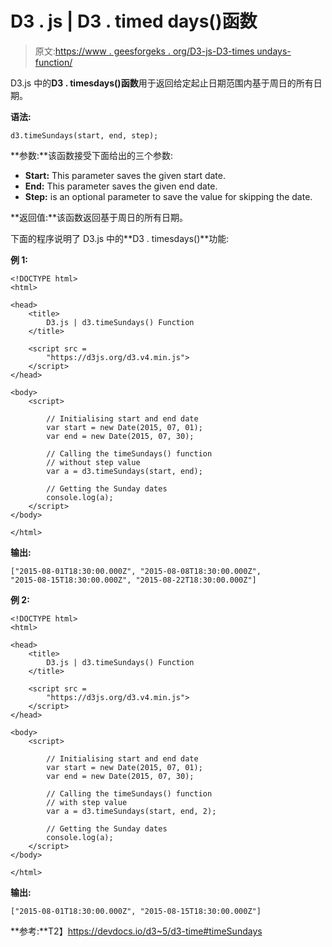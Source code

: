 # D3 . js | D3 . timed days()函数

> 原文:[https://www . geesforgeks . org/D3-js-D3-times undays-function/](https://www.geeksforgeeks.org/d3-js-d3-timesundays-function/)

D3.js 中的**D3 . timesdays()函数**用于返回给定起止日期范围内基于周日的所有日期。

**语法:**

```
d3.timeSundays(start, end, step);
```

**参数:**该函数接受下面给出的三个参数:

*   **Start:** This parameter saves the given start date.
*   **End:** This parameter saves the given end date.
*   **Step:** is an optional parameter to save the value for skipping the date.

**返回值:**该函数返回基于周日的所有日期。

下面的程序说明了 D3.js 中的**D3 . timesdays()**功能:

**例 1:**

```
<!DOCTYPE html>
<html>

<head>
    <title>
        D3.js | d3.timeSundays() Function
    </title>

    <script src = 
        "https://d3js.org/d3.v4.min.js">
    </script>
</head>

<body>
    <script>

        // Initialising start and end date
        var start = new Date(2015, 07, 01);
        var end = new Date(2015, 07, 30);

        // Calling the timeSundays() function
        // without step value
        var a = d3.timeSundays(start, end);

        // Getting the Sunday dates
        console.log(a);
    </script>
</body>

</html>    
```

**输出:**

```
["2015-08-01T18:30:00.000Z", "2015-08-08T18:30:00.000Z", 
"2015-08-15T18:30:00.000Z", "2015-08-22T18:30:00.000Z"]

```

**例 2:**

```
<!DOCTYPE html>
<html>

<head>
    <title>
        D3.js | d3.timeSundays() Function
    </title>

    <script src = 
        "https://d3js.org/d3.v4.min.js">
    </script>
</head>

<body>
    <script>

        // Initialising start and end date
        var start = new Date(2015, 07, 01);
        var end = new Date(2015, 07, 30);

        // Calling the timeSundays() function
        // with step value
        var a = d3.timeSundays(start, end, 2);

        // Getting the Sunday dates
        console.log(a);
    </script>
</body>

</html>    
```

**输出:**

```
["2015-08-01T18:30:00.000Z", "2015-08-15T18:30:00.000Z"]

```

**参考:**T2】https://devdocs.io/d3~5/d3-time#timeSundays